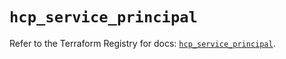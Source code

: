 # `hcp_service_principal`

Refer to the Terraform Registry for docs: [`hcp_service_principal`](https://registry.terraform.io/providers/hashicorp/hcp/0.89.0/docs/resources/service_principal).
